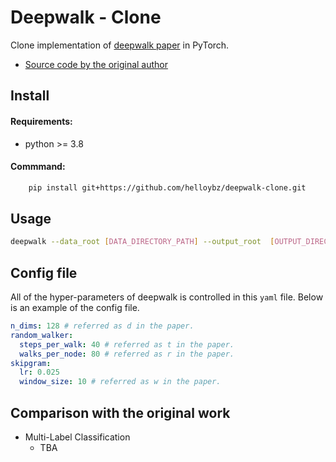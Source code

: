 # Deepwalk - Clone
Clone implementation of [deepwalk paper](https://arxiv.org/abs/1403.6652) in PyTorch.
- [Source code by the original author](https://github.com/phanein/deepwalk)


## Install
#### Requirements:
- python >= 3.8
#### Commmand:
```bash
    pip install git+https://github.com/helloybz/deepwalk-clone.git
```
## Usage
```bash
deepwalk --data_root [DATA_DIRECTORY_PATH] --output_root  [OUTPUT_DIRECTORY_PATH] --config_file [CONFIG_PATH] [--gpu]
```

## Config file
All of the hyper-parameters of deepwalk is controlled in this `yaml` file.
Below is an example of the config file.
```yaml
n_dims: 128 # referred as d in the paper.
random_walker:
  steps_per_walk: 40 # referred as t in the paper.
  walks_per_node: 80 # referred as r in the paper.
skipgram:
  lr: 0.025
  window_size: 10 # referred as w in the paper.

```

## Comparison with the original work
- Multi-Label Classification
  - TBA

